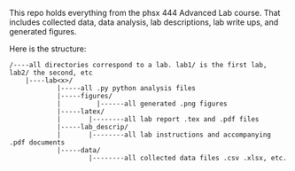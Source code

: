 This repo holds everything from the phsx 444 Advanced Lab course. That includes collected data, data analysis, lab descriptions, lab write ups, and generated figures.

Here is the structure:
```
/----all directories correspond to a lab. lab1/ is the first lab, lab2/ the second, etc
    |----lab<x>/
            |-----all .py python analysis files
            |-----figures/
            |         |------all generated .png figures
            |-----latex/
            |       |--------all lab report .tex and .pdf files
            |-----lab_descrip/
            |       |--------all lab instructions and accompanying .pdf documents
            |-----data/
                    |--------all collected data files .csv .xlsx, etc.
